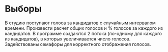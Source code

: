 # Выборы

В студию поступают голоса за кандидатов с случайным интервалом времени. Произвести расчет общих голосов и % голосов за каждого из кандидатов.
В программе создаются 2 потока (по-одному для каждого из кандидатов), в которых увеличивается число голосов. Задействованы семафоры для корректного отображения голосов.
